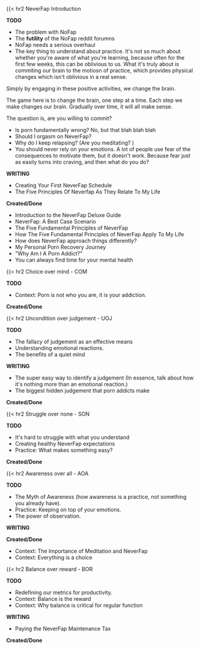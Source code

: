 {{< hr2 NeverFap Introduction

__TODO__
- The problem with NoFap 
- The **futility** of the NoFap reddit forumns
- NoFap needs a serious overhaul
- The key thing to understand about practice. It's not so much about whether you're aware of what you're learning, because often for the first few weeks, this can be oblivious to us. What it's truly about is commiting our brain to the motiosn of practice, which provides physical changes which isn't oblivious in a real sense.

Simply by engaging in these positive activities, we change the brain.

The game here is to change the brain, one step at a time. Each step we make changes our brain. Gradually over time, it will all make sense. 

The question is, are you willing to commit? 

- Is porn fundamentally wrong? No, but that blah blah blah
- Should I orgasm on NeverFap?
- Why do I keep relapsing? (Are you meditating? )
- You should never rely on your emotions.
A lot of people use fear of the consequences to motivate them, but it doesn't work. Because fear just as easily turns into craving, and then what do you do?

__WRITING__
- Creating Your First NeverFap Schedule
- The Five Principles Of Neverfap As They Relate To My Life

__Created/Done__
- Introduction to the NeverFap Deluxe Guide
- NeverFap: A Best Case Scenario
- The Five Fundamental Principles of NeverFap
- How The Five Fundamental Principles of NeverFap Apply To My Life
- How does NeverFap approach things differently?
- My Personal Porn Recovery Journey
- "Why Am I A Porn Addict?"
- You can always find time for your mental health

{{< hr2 Choice over mind - COM

__TODO__
- Context: Porn is not who you are, it is your addiction.


__Created/Done__

{{< hr2 Uncondition over judgement - UOJ

__TODO__
- The fallacy of judgement as an effective means
- Understanding emotional reactions.
- The benefits of a quiet mind 

__WRITING__
- The super easy way to identify a judgement (In essence, talk about how it's nothing more than an emotional reaction.)
- The biggest hidden judgement that porn addicts make

__Created/Done__


{{< hr2 Struggle over none - SON

__TODO__

- It's hard to struggle with what you understand
- Creating healthy NeverFap expectations
- Practice: What makes something easy?

__Created/Done__

{{< hr2 Awareness over all - AOA

__TODO__
- The Myth of Awareness (how awareness is a practice, not something you already have). 
- Practice: Keeping on top of your emotions.
- The power of observation.

__WRITING__



__Created/Done__
- Context: The Importance of Meditation and NeverFap
- Context: Everything is a choice

{{< hr2 Balance over reward - BOR

__TODO__
- Redefining our metrics for productivity. 
- Context: Balance is the reward
- Context: Why balance is critical for regular function

__WRITING__
- Paying the NeverFap Maintenance Tax

__Created/Done__

